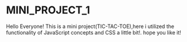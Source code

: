 # MINI_PROJECT_1

Hello Everyone!
This is a mini project(TIC-TAC-TOE),here i utilized the functionality of JavaScript concepts and CSS a little bit!.
hope you like it!
